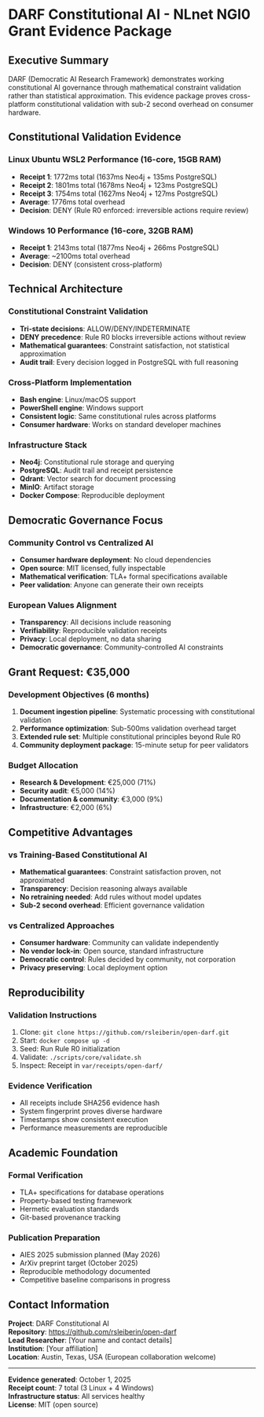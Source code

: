 # DARF Constitutional AI - NLnet NGI0 Grant Evidence Package

## Executive Summary

DARF (Democratic AI Research Framework) demonstrates working constitutional AI governance through mathematical constraint validation rather than statistical approximation. This evidence package proves cross-platform constitutional validation with sub-2 second overhead on consumer hardware.

## Constitutional Validation Evidence

### Linux Ubuntu WSL2 Performance (16-core, 15GB RAM)
- **Receipt 1**: 1772ms total (1637ms Neo4j + 135ms PostgreSQL)
- **Receipt 2**: 1801ms total (1678ms Neo4j + 123ms PostgreSQL)  
- **Receipt 3**: 1754ms total (1627ms Neo4j + 127ms PostgreSQL)
- **Average**: 1776ms total overhead
- **Decision**: DENY (Rule R0 enforced: irreversible actions require review)

### Windows 10 Performance (16-core, 32GB RAM)
- **Receipt 1**: 2143ms total (1877ms Neo4j + 266ms PostgreSQL)
- **Average**: ~2100ms total overhead
- **Decision**: DENY (consistent cross-platform)

## Technical Architecture

### Constitutional Constraint Validation
- **Tri-state decisions**: ALLOW/DENY/INDETERMINATE
- **DENY precedence**: Rule R0 blocks irreversible actions without review
- **Mathematical guarantees**: Constraint satisfaction, not statistical approximation
- **Audit trail**: Every decision logged in PostgreSQL with full reasoning

### Cross-Platform Implementation
- **Bash engine**: Linux/macOS support
- **PowerShell engine**: Windows support
- **Consistent logic**: Same constitutional rules across platforms
- **Consumer hardware**: Works on standard developer machines

### Infrastructure Stack
- **Neo4j**: Constitutional rule storage and querying
- **PostgreSQL**: Audit trail and receipt persistence
- **Qdrant**: Vector search for document processing
- **MinIO**: Artifact storage
- **Docker Compose**: Reproducible deployment

## Democratic Governance Focus

### Community Control vs Centralized AI
- **Consumer hardware deployment**: No cloud dependencies
- **Open source**: MIT licensed, fully inspectable
- **Mathematical verification**: TLA+ formal specifications available
- **Peer validation**: Anyone can generate their own receipts

### European Values Alignment
- **Transparency**: All decisions include reasoning
- **Verifiability**: Reproducible validation receipts
- **Privacy**: Local deployment, no data sharing
- **Democratic governance**: Community-controlled AI constraints

## Grant Request: €35,000

### Development Objectives (6 months)
1. **Document ingestion pipeline**: Systematic processing with constitutional validation
2. **Performance optimization**: Sub-500ms validation overhead target
3. **Extended rule set**: Multiple constitutional principles beyond Rule R0
4. **Community deployment package**: 15-minute setup for peer validators

### Budget Allocation
- **Research & Development**: €25,000 (71%)
- **Security audit**: €5,000 (14%)
- **Documentation & community**: €3,000 (9%)
- **Infrastructure**: €2,000 (6%)

## Competitive Advantages

### vs Training-Based Constitutional AI
- **Mathematical guarantees**: Constraint satisfaction proven, not approximated
- **Transparency**: Decision reasoning always available
- **No retraining needed**: Add rules without model updates
- **Sub-2 second overhead**: Efficient governance validation

### vs Centralized Approaches
- **Consumer hardware**: Community can validate independently
- **No vendor lock-in**: Open source, standard infrastructure
- **Democratic control**: Rules decided by community, not corporation
- **Privacy preserving**: Local deployment option

## Reproducibility

### Validation Instructions
1. Clone: `git clone https://github.com/rsleiberin/open-darf.git`
2. Start: `docker compose up -d`
3. Seed: Run Rule R0 initialization
4. Validate: `./scripts/core/validate.sh`
5. Inspect: Receipt in `var/receipts/open-darf/`

### Evidence Verification
- All receipts include SHA256 evidence hash
- System fingerprint proves diverse hardware
- Timestamps show consistent execution
- Performance measurements are reproducible

## Academic Foundation

### Formal Verification
- TLA+ specifications for database operations
- Property-based testing framework
- Hermetic evaluation standards
- Git-based provenance tracking

### Publication Preparation
- AIES 2025 submission planned (May 2026)
- ArXiv preprint target (October 2025)
- Reproducible methodology documented
- Competitive baseline comparisons in progress

## Contact Information

**Project**: DARF Constitutional AI  
**Repository**: https://github.com/rsleiberin/open-darf  
**Lead Researcher**: [Your name and contact details]  
**Institution**: [Your affiliation]  
**Location**: Austin, Texas, USA (European collaboration welcome)

---

**Evidence generated**: October 1, 2025  
**Receipt count**: 7 total (3 Linux + 4 Windows)  
**Infrastructure status**: All services healthy  
**License**: MIT (open source)
